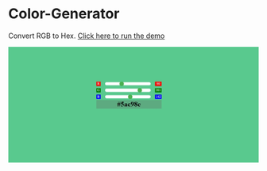 # Color-Generator
Convert RGB to Hex. [Click here to run the demo](https://cdpn.io/winterfrost1143/debug/rNOQVbj/jVkpobVagmOA)

![](https://github.com/hsintali/Color-Generator/blob/master/demo.jpg)
